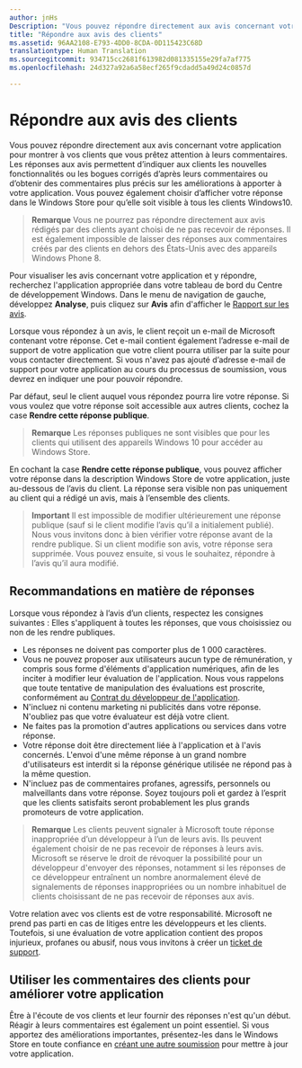 ```yaml
---
author: jnHs
Description: "Vous pouvez répondre directement aux avis concernant votre application pour montrer à vos clients que vous prêtez attention à leurs commentaires."
title: "Répondre aux avis des clients"
ms.assetid: 96AA2108-E793-4DD0-8CDA-0D115423C68D
translationtype: Human Translation
ms.sourcegitcommit: 934715cc2681f613982d081335155e29fa7af775
ms.openlocfilehash: 24d327a92a6a58ecf265f9cdadd5a49d24c0857d

---
```


# Répondre aux avis des clients


Vous pouvez répondre directement aux avis concernant votre application pour montrer à vos clients que vous prêtez attention à leurs commentaires. Les réponses aux avis permettent d’indiquer aux clients les nouvelles fonctionnalités ou les bogues corrigés d’après leurs commentaires ou d’obtenir des commentaires plus précis sur les améliorations à apporter à votre application. Vous pouvez également choisir d’afficher votre réponse dans le Windows Store pour qu’elle soit visible à tous les clients Windows10.

> **Remarque** Vous ne pourrez pas répondre directement aux avis rédigés par des clients ayant choisi de ne pas recevoir de réponses. Il est également impossible de laisser des réponses aux commentaires créés par des clients en dehors des États-Unis avec des appareils Windows Phone 8.

Pour visualiser les avis concernant votre application et y répondre, recherchez l'application appropriée dans votre tableau de bord du Centre de développement Windows. Dans le menu de navigation de gauche, développez **Analyse**, puis cliquez sur **Avis** afin d'afficher le [Rapport sur les avis](reviews-report.md).

Lorsque vous répondez à un avis, le client reçoit un e-mail de Microsoft contenant votre réponse. Cet e-mail contient également l’adresse e-mail de support de votre application que votre client pourra utiliser par la suite pour vous contacter directement. Si vous n'avez pas ajouté d’adresse e-mail de support pour votre application au cours du processus de soumission, vous devrez en indiquer une pour pouvoir répondre.

Par défaut, seul le client auquel vous répondez pourra lire votre réponse. Si vous voulez que votre réponse soit accessible aux autres clients, cochez la case **Rendre cette réponse publique**.

> **Remarque** Les réponses publiques ne sont visibles que pour les clients qui utilisent des appareils Windows 10 pour accéder au Windows Store.

En cochant la case **Rendre cette réponse publique**, vous pouvez afficher votre réponse dans la description Windows Store de votre application, juste au-dessous de l’avis du client. La réponse sera visible non pas uniquement au client qui a rédigé un avis, mais à l’ensemble des clients.

> **Important** Il est impossible de modifier ultérieurement une réponse publique (sauf si le client modifie l’avis qu’il a initialement publié). Nous vous invitons donc à bien vérifier votre réponse avant de la rendre publique. Si un client modifie son avis, votre réponse sera supprimée. Vous pouvez ensuite, si vous le souhaitez, répondre à l’avis qu’il aura modifié.

## Recommandations en matière de réponses


Lorsque vous répondez à l’avis d’un clients, respectez les consignes suivantes : Elles s'appliquent à toutes les réponses, que vous choisissiez ou non de les rendre publiques.

-   Les réponses ne doivent pas comporter plus de 1 000 caractères.
-   Vous ne pouvez proposer aux utilisateurs aucun type de rémunération, y compris sous forme d'éléments d'application numériques, afin de les inciter à modifier leur évaluation de l'application. Nous vous rappelons que toute tentative de manipulation des évaluations est proscrite, conformément au [Contrat du développeur de l'application](https://msdn.microsoft.com/library/windows/apps/hh694058).
-   N'incluez ni contenu marketing ni publicités dans votre réponse. N'oubliez pas que votre évaluateur est déjà votre client.
-   Ne faites pas la promotion d'autres applications ou services dans votre réponse.
-   Votre réponse doit être directement liée à l'application et à l'avis concernés. L'envoi d'une même réponse à un grand nombre d'utilisateurs est interdit si la réponse générique utilisée ne répond pas à la même question.
-   N'incluez pas de commentaires profanes, agressifs, personnels ou malveillants dans votre réponse. Soyez toujours poli et gardez à l’esprit que les clients satisfaits seront probablement les plus grands promoteurs de votre application.

> **Remarque** Les clients peuvent signaler à Microsoft toute réponse inappropriée d’un développeur à l’un de leurs avis. Ils peuvent également choisir de ne pas recevoir de réponses à leurs avis.
Microsoft se réserve le droit de révoquer la possibilité pour un développeur d'envoyer des réponses, notamment si les réponses de ce développeur entraînent un nombre anormalement élevé de signalements de réponses inappropriées ou un nombre inhabituel de clients choisissant de ne pas recevoir de réponses aux avis.

Votre relation avec vos clients est de votre responsabilité. Microsoft ne prend pas parti en cas de litiges entre les développeurs et les clients. Toutefois, si une évaluation de votre application contient des propos injurieux, profanes ou abusif, nous vous invitons à créer un [ticket de support](http://go.microsoft.com/fwlink/p/?LinkID=401178).

## Utiliser les commentaires des clients pour améliorer votre application


Être à l'écoute de vos clients et leur fournir des réponses n'est qu'un début. Réagir à leurs commentaires est également un point essentiel. Si vous apportez des améliorations importantes, présentez-les dans le Windows Store en toute confiance en [créant une autre soumission](app-submissions.md) pour mettre à jour votre application.



<!--HONumber=Sep16_HO2-->


